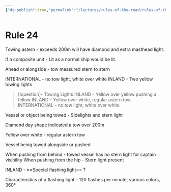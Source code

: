 ```yaml
---
{"dg-publish":true,"permalink":"/lectures/rules-of-the-road/rules-of-the-road-index/rule-24-towing-and-pushing-inland-vs-int/","created":"2025-05-27T18:50:04.587-04:00","updated":"2025-05-29T21:21:32.906-04:00"}
---
```


# Rule 24

Towing astern - exceeds 200m will have diamond and extra masthead light.

If a composite unit - Lit as a normal ship would be lit. 

Ahead or alongside - tow measured stern to stern

INTERNATIONAL - no tow light, white over white
INLAND - Two yellow towing lights

>[!question]- Towing Lights
>INLAND - Yellow over yellow pushing a fellow
>INLAND - Yellow over white, regular astern tow
>INTERNATIONAL - no tow light, white over white

Vessel or object being towed - Sidelights and stern light

Diamond day shape indicated a tow over 200m 

Yellow over white - regular astern tow

Vessel being towed alongside or pushed

When pushing from behind - towed vessel has no stern light for captain visibility
When pushing from the hip - Stern light present 

INLAND - ==Special flashing light== ?

Characteristics of a flashing light - 120 flashes per minute, various colors, 360°